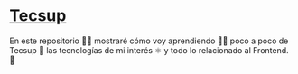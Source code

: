 # [Tecsup](https://github.com/elliotgaramendi/tecsup)

En este repositorio 👨‍💻 mostraré cómo voy aprendiendo 👨‍🏫 poco a poco de Tecsup 🚀 las tecnologías de mi interés ⚛️ y todo lo relacionado al Frontend. 🌌